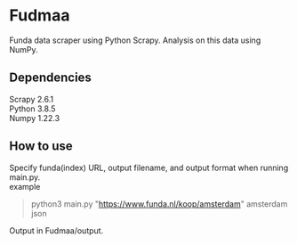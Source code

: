 # Fudmaa
Funda data scraper using Python Scrapy. Analysis on this data using NumPy.  

## Dependencies
Scrapy 2.6.1  
Python 3.8.5  
Numpy 1.22.3  

## How to use
Specify funda(index) URL, output filename, and output format when running main.py.  
example 
> python3 main.py "https://www.funda.nl/koop/amsterdam" amsterdam json  

Output in Fudmaa/output.  
